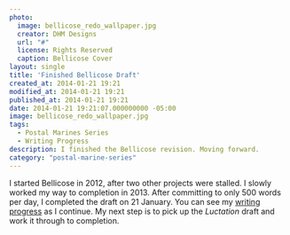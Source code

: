 ```yaml
---
photo:
  image: bellicose_redo_wallpaper.jpg
  creator: DHM Designs
  url: "#"
  license: Rights Reserved
  caption: Bellicose Cover
layout: single
title: 'Finished Bellicose Draft'
created_at: 2014-01-21 19:21
modified_at: 2014-01-21 19:21
published_at: 2014-01-21 19:21
date: 2014-01-21 19:21:07.000000000 -05:00
image: bellicose_redo_wallpaper.jpg
tags: 
  - Postal Marines Series
  - Writing Progress
description: I finished the Bellicose revision. Moving forward.
category: "postal-marine-series"
---
```


I started Bellicose in 2012, after two other projects were stalled. I slowly worked my way to completion in 2013. After committing to only 500 words per day, I completed the draft on 21 January. You can see my [writing progress](/writing-logs/2014-progress) as I continue. My next step is to pick up the *Luctation* draft and work it through to completion.

<!-- more -->
